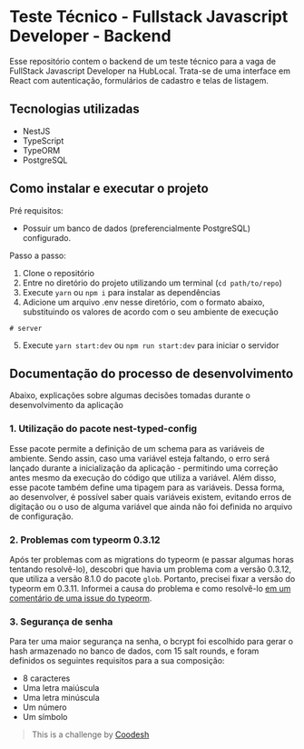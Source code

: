 # Teste Técnico - Fullstack Javascript Developer - Backend

Esse repositório contem o backend de um teste técnico para a vaga de FullStack Javascript Developer na HubLocal. Trata-se de uma interface em React com autenticação, formulários de cadastro e telas de listagem.

## Tecnologias utilizadas

- NestJS
- TypeScript
- TypeORM
- PostgreSQL

## Como instalar e executar o projeto

Pré requisitos:

- Possuir um banco de dados (preferencialmente PostgreSQL) configurado.

Passo a passo:

1. Clone o repositório
2. Entre no diretório do projeto utilizando um terminal (`cd path/to/repo`)
3. Execute `yarn` ou `npm i` para instalar as dependências
4. Adicione um arquivo .env nesse diretório, com o formato abaixo, substituindo os valores de acordo com o seu ambiente de execução

```shell
# server

```

5. Execute `yarn start:dev` ou `npm run start:dev` para iniciar o servidor

## Documentação do processo de desenvolvimento

Abaixo, explicações sobre algumas decisões tomadas durante o desenvolvimento da aplicação

### 1. Utilização do pacote nest-typed-config

Esse pacote permite a definição de um schema para as variáveis de ambiente. Sendo assin, caso uma variável esteja faltando, o erro será lançado durante a inicialização da aplicação - permitindo uma correção antes mesmo da execução do código que utiliza a variável.
Além disso, esse pacote também define uma tipagem para as variáveis. Dessa forma, ao desenvolver, é possível saber quais variáveis existem, evitando erros de digitação ou o uso de alguma variável que ainda não foi definida no arquivo de configuração.

### 2. Problemas com typeorm 0.3.12

Após ter problemas com as migrations do typeorm (e passar algumas horas tentando resolvê-lo), descobri que havia um problema com a versão 0.3.12, que utiliza a versão 8.1.0 do pacote `glob`.
Portanto, precisei fixar a versão do typeorm em 0.3.11.
Informei a causa do problema e como resolvê-lo [em um comentário de uma issue do typeorm](https://github.com/typeorm/typeorm/issues/9840#issuecomment-1464948483).

### 3. Segurança de senha

Para ter uma maior segurança na senha, o bcrypt foi escolhido para gerar o hash armazenado no banco de dados, com 15 salt rounds, e foram definidos os seguintes requisitos para a sua composição:

- 8 caracteres
- Uma letra maiúscula
- Uma letra minúscula
- Um número
- Um símbolo

> This is a challenge by [Coodesh](https://coodesh.com/)
